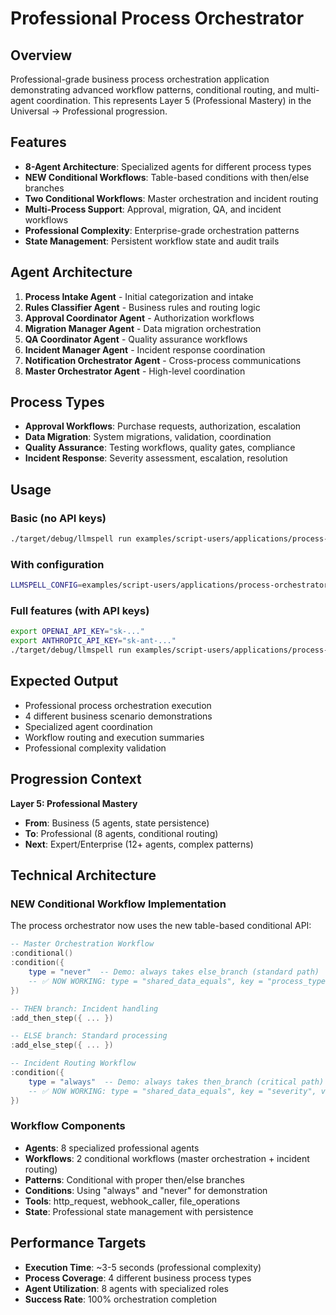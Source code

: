 # Professional Process Orchestrator

## Overview
Professional-grade business process orchestration application demonstrating advanced workflow patterns, conditional routing, and multi-agent coordination. This represents Layer 5 (Professional Mastery) in the Universal → Professional progression.

## Features
- **8-Agent Architecture**: Specialized agents for different process types
- **NEW Conditional Workflows**: Table-based conditions with then/else branches
- **Two Conditional Workflows**: Master orchestration and incident routing
- **Multi-Process Support**: Approval, migration, QA, and incident workflows
- **Professional Complexity**: Enterprise-grade orchestration patterns
- **State Management**: Persistent workflow state and audit trails

## Agent Architecture
1. **Process Intake Agent** - Initial categorization and intake
2. **Rules Classifier Agent** - Business rules and routing logic
3. **Approval Coordinator Agent** - Authorization workflows
4. **Migration Manager Agent** - Data migration orchestration
5. **QA Coordinator Agent** - Quality assurance workflows
6. **Incident Manager Agent** - Incident response coordination
7. **Notification Orchestrator Agent** - Cross-process communications
8. **Master Orchestrator Agent** - High-level coordination

## Process Types
- **Approval Workflows**: Purchase requests, authorization, escalation
- **Data Migration**: System migrations, validation, coordination
- **Quality Assurance**: Testing workflows, quality gates, compliance
- **Incident Response**: Severity assessment, escalation, resolution

## Usage

### Basic (no API keys)
```bash
./target/debug/llmspell run examples/script-users/applications/process-orchestrator/main.lua
```

### With configuration
```bash
LLMSPELL_CONFIG=examples/script-users/applications/process-orchestrator/config.toml ./target/debug/llmspell run examples/script-users/applications/process-orchestrator/main.lua
```

### Full features (with API keys)
```bash
export OPENAI_API_KEY="sk-..."
export ANTHROPIC_API_KEY="sk-ant-..."
./target/debug/llmspell run examples/script-users/applications/process-orchestrator/main.lua
```

## Expected Output
- Professional process orchestration execution
- 4 different business scenario demonstrations
- Specialized agent coordination
- Workflow routing and execution summaries
- Professional complexity validation

## Progression Context
**Layer 5: Professional Mastery**
- **From**: Business (5 agents, state persistence) 
- **To**: Professional (8 agents, conditional routing)
- **Next**: Expert/Enterprise (12+ agents, complex patterns)

## Technical Architecture

### NEW Conditional Workflow Implementation
The process orchestrator now uses the new table-based conditional API:

```lua
-- Master Orchestration Workflow
:conditional()
:condition({ 
    type = "never"  -- Demo: always takes else_branch (standard path)
    -- ✅ NOW WORKING: type = "shared_data_equals", key = "process_type", value = "INCIDENT"
})

-- THEN branch: Incident handling
:add_then_step({ ... })  

-- ELSE branch: Standard processing  
:add_else_step({ ... })

-- Incident Routing Workflow
:condition({ 
    type = "always"  -- Demo: always takes then_branch (critical path)
    -- ✅ NOW WORKING: type = "shared_data_equals", key = "severity", value = "CRITICAL"
})
```

### Workflow Components
- **Agents**: 8 specialized professional agents
- **Workflows**: 2 conditional workflows (master orchestration + incident routing)
- **Patterns**: Conditional with proper then/else branches
- **Conditions**: Using "always" and "never" for demonstration
- **Tools**: http_request, webhook_caller, file_operations
- **State**: Professional state management with persistence

## Performance Targets
- **Execution Time**: ~3-5 seconds (professional complexity)
- **Process Coverage**: 4 different business process types
- **Agent Utilization**: 8 agents with specialized roles
- **Success Rate**: 100% orchestration completion